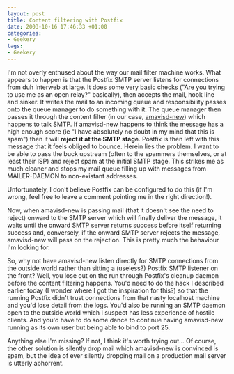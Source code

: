 ```yaml
---
layout: post
title: Content filtering with Postfix
date: 2003-10-16 17:46:33 +01:00
categories:
- Geekery
tags:
- Geekery
---
```

I'm not overly enthused about the way our mail filter machine works.  What appears to happen is that the Postfix SMTP server listens for connections from duh Interweb at large.  It does some very basic checks ("Are you trying to use me as an open relay?" basically), then accepts the mail, hook line and sinker.  It writes the mail to an incoming queue and responsibility passes onto the queue manager to do something with it.  The queue manager then passes it through the content filter (in our case, <a href="http://www.ijs.si/software/amavisd/">amavisd-new</a>) which happens to talk SMTP.  If amavisd-new happens to think the message has a high enough score (ie "I have absolutely no doubt in my mind that this is spam") then it will <strong>reject it at the SMTP stage</strong>.  Postfix is then left with this message that it feels obliged to bounce.  Herein lies the problem.  I want to be able to pass the buck upstream (often to the spammers themselves, or at least their ISP) and reject spam at the initial SMTP stage.  This strikes me as much cleaner and stops my mail queue filling up with messages from MAILER-DAEMON to non-existant addresses.

Unfortunately, I don't believe Postfix can be configured to do this (if I'm wrong, feel free to leave a comment pointing me in the right direction!).

Now, when amavisd-new is passing mail (that it doesn't see the need to reject) onward to the SMTP server which will finally deliver the message, it waits until the onward SMTP server returns success before itself returning success and, conversely, if the onward SMTP server rejects the message, amavisd-new will pass on the rejection.  This is pretty much the behaviour I'm looking for.

So, why not have amavisd-new listen directly for SMTP connections from the outside world rather than sitting a (useless?) Postfix SMTP listener on the front?  Well, you lose out on the run through Postfix's cleanup daemon before the content filtering happens.  You'd need to do the hack I described earlier today (I wonder where I got the inspiration for this?) so that the running Postfix didn't trust connections from that nasty localhost machine and you'd lose detail from the logs.  You'd also be running an SMTP daemon open to the outside world which I suspect has less experience of hostile clients.  And you'd have to do some dance to continue having amavisd-new running as its own user but being able to bind to port 25.

Anything else I'm missing?  If not, I think it's worth trying out...  Of course, the other solution is silently drop mail which amavisd-new is convinced is spam, but the idea of ever silently dropping mail on a production mail server is utterly abhorrent.
